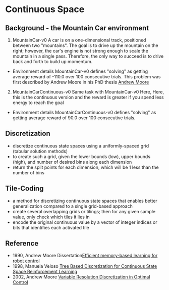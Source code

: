 # Continuous Space 

## Background - the Mountain Car environment
1. MountainCar-v0
A car is on a one-dimensional track, positioned between two "mountains". The goal is to drive up the mountain on the right; 
however, the car's engine is not strong enough to scale the mountain in a single pass. 
Therefore, the only way to succeed is to drive back and forth to build up momentum.

- Environment details
MountainCar-v0 defines "solving" as getting average reward of -110.0 over 100 consecutive trials.
This problem was first described by Andrew Moore in his PhD thesis [Andrew Moore](https://www.cl.cam.ac.uk/techreports/UCAM-CL-TR-209.pdf)

2. MountainCarContinuous-v0
Same task with MountainCar-v0 Here, Here, this is the continuous version and the reward is greater if you spend less energy to reach the goal

- Environment details
MountainCarContinuous-v0 defines "solving" as getting average reward of 90.0 over 100 consecutive trials.

## Discretization
- discretize continuous state spaces using a uniformly-spaced grid (tabular solution methods)
- to create such a grid, given the lower bounds (low), upper bounds (high), and number of desired bins along each dimension
- return the split points for each dimension, which will be 1 less than the number of bins

## Tile-Coding
- a method for discretizing continuous state spaces that enables better generalization compared to a single grid-based approach
- create several overlapping grids or tilings; then for any given sample value, only check which tiles it lies in
- encode the original continuous value by a vector of integer indices or bits that identifies each activated tile

## Reference 
- 1990, Andrew Moore Dissertation[Efficient memory-based learning for robot control](https://www.cl.cam.ac.uk/techreports/UCAM-CL-TR-209.pdf)
- 1998, Manuela Veloso [Tree Based Discretization for Continuous State Space Reinforcement Learning](http://www.cs.cmu.edu/~mmv/papers/will-aaai98.pdf)
- 2002, Andrew Moore [Variable Resolution Discretization in Optimal Control](https://link.springer.com/content/pdf/10.1023%2FA%3A1017992615625.pdf)
